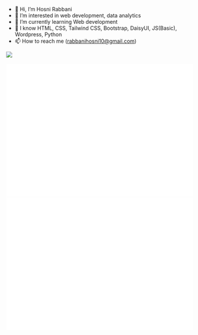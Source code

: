 - 👋 Hi, I’m Hosni Rabbani
- 👀 I’m interested in web development, data analytics
- 🌱 I’m currently learning Web development
- 👀 I know HTML, CSS, Tailwind CSS, Bootstrap, DaisyUI, JS(Basic), Wordpress, Python 
- 📫 How to reach me (rabbanihosni10@gmail.com)
<!--Leetcode-->
![](https://leetcard.jacoblin.cool/rabbanihosni10?ext=heatmap)
<!--CodeForces-->
![](https://raw.githubusercontent.com/rabbanihosni10/cf-stats/main/output/light_card.svg#gh-dark-mode-only)
![](https://raw.githubusercontent.com/rabbanihosni10/cf-stats/main/output/light_card.svg)

<!---
Rabbanihosni10/Rabbanihosni10 is a ✨ special ✨ repository because its `README.md` (this file) appears on your GitHub profile.
You can click the Preview link to take a look at your changes.
--->
